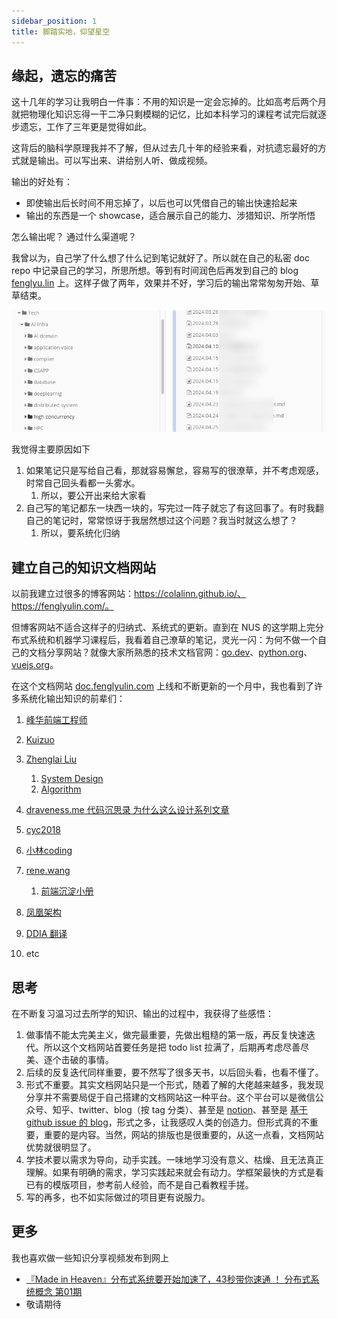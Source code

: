 ```yaml
---
sidebar_position: 1
title: 脚踏实地，仰望星空
---
```


## 缘起，遗忘的痛苦

这十几年的学习让我明白一件事：不用的知识是一定会忘掉的。比如高考后两个月就把物理化知识忘得一干二净只剩模糊的记忆，比如本科学习的课程考试完后就逐步遗忘，工作了三年更是觉得如此。

这背后的脑科学原理我并不了解，但从过去几十年的经验来看，对抗遗忘最好的方式就是输出。可以写出来、讲给别人听、做成视频。

输出的好处有：

- 即使输出后长时间不用忘掉了，以后也可以凭借自己的输出快速拾起来
- 输出的东西是一个 showcase，适合展示自己的能力、涉猎知识、所学所悟

怎么输出呢？ 通过什么渠道呢？

我曾以为，自己学了什么想了什么记到笔记就好了。所以就在自己的私密 doc repo 中记录自己的学习，所思所想。等到有时间润色后再发到自己的 blog [fenglyu.lin](https://fenglyulin.com/) 上。这样子做了两年，效果并不好，学习后的输出常常匆匆开始、草草结束。

![image-20240527181729635](./intro.assets/image-20240527181729635.png)

我觉得主要原因如下

1. 如果笔记只是写给自己看，那就容易懈怠，容易写的很潦草，并不考虑观感，时常自己回头看都一头雾水。
   1. 所以，要公开出来给大家看
2. 自己写的笔记都东一块西一块的，写完过一阵子就忘了有这回事了。有时我翻自己的笔记时，常常惊讶于我居然想过这个问题？我当时就这么想了？
   1. 所以，要系统化归纳

## 建立自己的知识文档网站

以前我建立过很多的博客网站：https://colalinn.github.io/、https://fenglyulin.com/。

但博客网站不适合这样子的归纳式、系统式的更新。直到在 NUS 的这学期上完分布式系统和机器学习课程后，我看着自己潦草的笔记，灵光一闪：为何不做一个自己的文档分享网站？就像大家所熟悉的技术文档官网：[go.dev](https://go.dev/)、[python.org](https://www.python.org/)、[vuejs.org](https://vuejs.org/)。

在这个文档网站 [doc.fenglyulin.com](https://doc.fenglyulin.com/) 上线和不断更新的一个月中，我也看到了许多系统化输出知识的前辈们：

1. [峰华前端工程师](https://zxuqian.cn/)
2. [Kuizuo](https://kuizuo.cn/en/)
3. [Zhenglai Liu](https://liuzhenglai.com/posts)
   1. [System Design](https://lzl124631x.notion.site/System-Design-3632e6e8941d42089f7e87c9e4e6bb55)
   2. [Algorithm](https://liuzhenglaichn.gitbook.io/algorithm)

4. [draveness.me 代码沉思录 为什么这么设计系列文章](https://draveness.me/whys-the-design/)
5. [cyc2018](https://cyc2018.github.io/CS-Notes/#/)
6. [小林coding](https://xiaolincoding.com/)
7. [rene.wang](https://rene.wang/en-US)
   1. [前端沉淀小册](https://febook.rene.wang/)

8. [凤凰架构](https://icyfenix.cn/distribution/consensus/)
9. [DDIA 翻译](http://ddia.vonng.com/#/ch1)
10. etc

## 思考

在不断复习温习过去所学的知识、输出的过程中，我获得了些感悟：

1. 做事情不能太完美主义，做完最重要，先做出粗糙的第一版，再反复快速迭代。所以这个文档网站首要任务是把 todo list 拉满了，后期再考虑尽善尽美、逐个击破的事情。
2. 后续的反复迭代同样重要，要不然写了很多天书，以后回头看，也看不懂了。
3. 形式不重要。其实文档网站只是一个形式，随着了解的大佬越来越多，我发现分享并不需要局促于自己搭建的文档网站这一种平台。这个平台可以是微信公众号、知乎、twitter、blog（按 tag 分类）、甚至是 [notion](https://lzl124631x.notion.site/System-Design-3632e6e8941d42089f7e87c9e4e6bb55)、甚至是 [基于 github issue 的 blog](https://dylanninin.com/blog/2023/05/08/github-issue-as-a-blog.html)，形式之多，让我感叹人类的创造力。但形式真的不重要，重要的是内容。当然，网站的排版也是很重要的，从这一点看，文档网站优势就很明显了。
4. 学技术要以需求为导向，动手实践。一味地学习没有意义、枯燥、且无法真正理解。如果有明确的需求，学习实践起来就会有动力。学框架最快的方式是看已有的模版项目，参考前人经验，而不是自己看教程手搓。
5. 写的再多，也不如实际做过的项目更有说服力。

## 更多

我也喜欢做一些知识分享视频发布到网上

- [『Made in Heaven』分布式系统要开始加速了，43秒带你速通 ！ 分布式系统概念 第01期](https://www.bilibili.com/video/BV1ap42127rE/)
- 敬请期待

